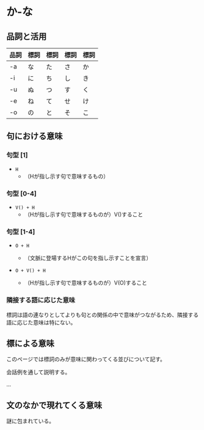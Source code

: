 # か-な

## 品詞と活用

品詞|標詞|標詞|標詞|標詞
-|-|-|-|-
-a|な|た|さ|か
-i|に|ち|し|き
-u|ぬ|つ|す|く
-e|ね|て|せ|け
-o|の|と|そ|こ


## 句における意味

### 句型 [1]
- `H`
  - （Hが指し示す句で意味するもの）


### 句型 [0-4]
- `V() + H`
  - （Hが指し示す句で意味するものが）V()すること


### 句型 [1-4]

- `O + H`

  - （文脈に登場するHがこの句を指し示すことを宣言）


- `O + V() + H`

  - （Hが指し示す句で意味するものが）V(O)すること


### 隣接する語に応じた意味

標詞は語の連なりとしてよりも句との関係の中で意味がつながるため、隣接する語に応じた意味は特にない。

## 標による意味

このページでは標詞のみが意味に関わってくる並びについて記す。

会話例を通して説明する。

...



## 文のなかで現れてくる意味

謎に包まれている。

